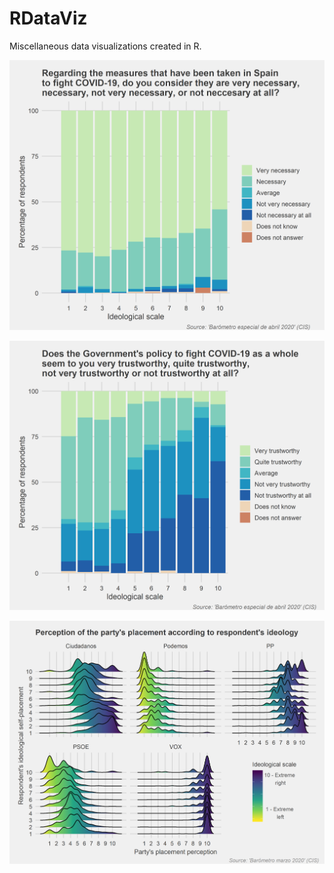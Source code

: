 # RDataViz

Miscellaneous data visualizations created in R. 

![alt text](https://github.com/bhipola/RDataViz/blob/master/Polarization_COVID/p3_4_eng.png)

![alt text](https://github.com/bhipola/RDataViz/blob/master/Polarization_COVID/p7_4_eng.png)

![alt text](https://github.com/bhipola/RDataViz/blob/master/Polarization_COVID/ridgeplot_marzo_eng.png)

